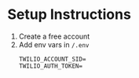 # Setup Instructions


1. Create a free account
2. Add env vars in `/.env`
    ```
    TWILIO_ACCOUNT_SID=
    TWILIO_AUTH_TOKEN=
    ```
